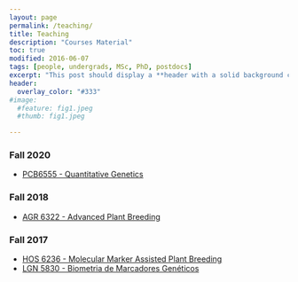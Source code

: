 ```yaml
---
layout: page
permalink: /teaching/
title: Teaching
description: "Courses Material"
toc: true
modified: 2016-06-07
tags: [people, undergrads, MSc, PhD, postdocs]
excerpt: "This post should display a **header with a solid background color**, if the theme supports it."
header:
  overlay_color: "#333"
#image:
  #feature: fig1.jpeg
  #thumb: fig1.jpeg

---
```


### Fall 2020

- [PCB6555 - Quantitative Genetics](class/quantGenetic/index.md)

### Fall 2018

- [AGR 6322 - Advanced Plant Breeding](class/ad_plant/index.md)

### Fall 2017

- [HOS 6236 - Molecular Marker Assisted Plant Breeding](https://hos6236.github.io/) 
- [LGN 5830 - Biometria de Marcadores Genéticos](http://augustogarcia.me/Biometria-de-Marcadores/)
